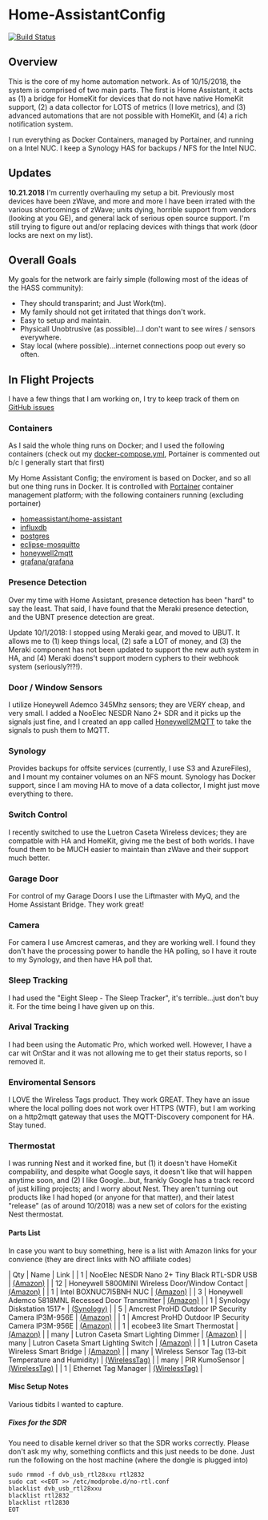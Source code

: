 # Home-AssistantConfig
 
[![Build Status](https://travis-ci.org/chriskacerguis/Home-AssistantConfig.svg?branch=master)](https://travis-ci.org/chriskacerguis/Home-AssistantConfig)

## Overview

This is the core of my home automation network.  As of 10/15/2018, the system is comprised of two main parts.  The first is Home Assistant, it acts as (1) a
bridge for HomeKit for devices that do not have native HomeKit support, (2) a data collector for LOTS of metrics (I love metrics), and (3) advanced automations
that are not possible with HomeKit, and (4) a rich notification system.

I run everything as Docker Containers, managed by Portainer, and running on a Intel NUC.  I keep a Synology HAS for backups / NFS for the Intel NUC.

## Updates

**10.21.2018**
I'm currently overhauling my setup a bit.  Previously most devices have been zWave, and more and more I have been irrated with the various shortcomings of
zWave; units dying, horrible support from vendors (looking at you GE), and general lack of serious open source support.  I'm still trying to figure out and/or
replacing devices with things that work (door locks are next on my list).

## Overall Goals

My goals for the network are fairly simple (following most of the ideas of the HASS community):

* They should transparint; and Just Work(tm).
* My family should not get irritated that things don't work.
* Easy to setup and maintain.
* Physicall Unobtrusive (as possible)...I don't want to see wires / sensors everywhere.
* Stay local (where possible)...internet connections poop out every so often.

## In Flight Projects

I have a few things that I am working on, I try to keep track of them on [GitHub issues](https://github.com/chriskacerguis/Home-AssistantConfig/issues)

### Containers

As I said the whole thing runs on Docker; and I used the following containers (check out my [docker-compose.yml](https://github.com/chriskacerguis/Home-AssistantConfig/blob/master/docker-compose.yml), Portainer is commented out b/c I generally start that first)

My Home Assistant Config; the enviroment is based on Docker, and so all but one thing runs in Docker.  It is controlled with [Portainer](https://portainer.io) 
container management platform; with the following containers running (excluding portainer)

* [homeassistant/home-assistant](https://hub.docker.com/r/homeassistant/home-assistant/)
* [influxdb](https://hub.docker.com/_/influxdb/)
* [postgres](https://hub.docker.com/_/postgres/)
* [eclipse-mosquitto](https://hub.docker.com/_/eclipse-mosquitt/)
* [honeywell2mqtt](https://hub.docker.com/chriskacerguis/honeywell2mqtt/)
* [grafana/grafana](https://hub.docker.com/grafana/grafana/)

### Presence Detection

Over my time with Home Assistant, presence detection has been "hard" to say the least.  That said, I have found that the Meraki presence 
detection, and the UBNT presence detection are great.

Update 10/1/2018: I stopped using Meraki gear, and moved to UBUT.  It allows me to (1) keep things local, (2) safe a LOT of money, 
and (3) the Meraki component has not been updated to support the new auth system in HA, and (4) Meraki doens't support modern cyphers
to their webhook system (seriously?!?!). 

### Door / Window Sensors

I utilize Honeywell Ademco 345Mhz sensors; they are VERY cheap, and very small.  I added a NooElec NESDR Nano 2+ SDR and it picks up the signals just fine, and
I created an app called [Honeywell2MQTT](https://github.com/chriskacerguis/honeywell2mqtt) to take the signals to push them to MQTT.

### Synology

Provides backups for offsite services (currently, I use S3 and AzureFiles), and I mount my container volumes on an NFS mount.  Synology has Docker support,
since I am moving HA to move of a data collector, I might just move everything to there.

### Switch Control

I recently switched to use the Luetron Caseta Wireless devices; they are compatble with HA and HomeKit, giving me the best of both worlds.  I have found
them to be MUCH easier to maintain than zWave and their support much better.

### Garage Door

For control of my Garage Doors I use the Liftmaster with MyQ, and the Home Assistant Bridge.  They work great!

### Camera

For camera I use Amcrest cameras, and they are working well.  I found they don't have the processing power to handle the HA polling, so
I have it route to my Synology, and then have HA poll that.  

### Sleep Tracking

I had used the "Eight Sleep - The Sleep Tracker", it's terrible...just don't buy it.  For the time being I have given up on this.

### Arival Tracking

I had been using the Automatic Pro, which worked well.  However, I have a car wit OnStar and it was not allowing me to get their
status reports, so I removed it.

### Enviromental Sensors

I LOVE the Wireless Tags product.  They work GREAT.  They have an issue where the local polling does not work over HTTPS (WTF), but
I am working on a http2mqtt gateway that uses the MQTT-Discovery component for HA.  Stay tuned.

### Thermostat

I was running Nest and it worked fine, but (1) it doesn't have HomeKit compability, and despite what Google says, it doesn't like that
will happen anytime soon, and (2) I like Google...but, frankly Google has a track record of just killing projects; and I worry about Nest.
They aren't turning out products like I had hoped (or anyone for that matter), and their latest "release" (as of around 10/2018) was a new 
set of colors for the existing Nest thermostat.

#### Parts List

In case you want to buy something, here is a list with Amazon links for your convience (they are direct links with NO affiliate codes)

| Qty   | Name                                                  | Link |
| 1     | NooElec NESDR Nano 2+ Tiny Black RTL-SDR USB          | [(Amazon)](https://www.amazon.com/gp/product/B01B4L48QU/) |
| 12    | Honeywell 5800MINI Wireless Door/Window Contact       | [(Amazon)](https://www.amazon.com/gp/product/B01LYOAECP/) |
| 1     | Intel BOXNUC7I5BNH NUC                                | [(Amazon)](https://www.amazon.com/gp/product/B01N2UMKZ5/) |
| 3     | Honeywell Ademco 5818MNL Recessed Door Transmitter    | [(Amazon)](https://www.amazon.com/gp/product/B001649CBC/) |
| 1     | Synology Diskstation 1517+                            | [(Synology)](https://www.amazon.com/Synology-DiskStation-DS1517-2GB-Diskless/dp/B06Y4VN5LJ/) |
| 5     | Amcrest ProHD Outdoor IP Security Camera IP3M-956E    | [(Amazon)](https://www.amazon.com/gp/product/B01E7QMFIM/) |
| 1     | Amcrest ProHD Outdoor IP Security Camera IP3M-956E    | [(Amazon)](https://www.amazon.com/gp/product/B01E7QMFIM/) |
| 1     | ecobee3 lite Smart Thermostat                         | [(Amazon)](https://www.amazon.com/ecobee-EB-STATE3LT-02-ecobee3-Smart-Thermostat/dp/B06W56TBLN) |
| many  | Lutron Caseta Smart Lighting Dimmer                   | [(Amazon)](https://www.amazon.com/Lutron-Wireless-Lighting-PD-6WCL-WH-Assistant/dp/B00KLAXFQA/) |
| many  | Lutron Caseta Smart Lighting Switch                   | [(Amazon)](https://www.amazon.com/Lutron-Wireless-Lighting-PD-6ANS-WH-Assistant/dp/B017LRCG38/) |
| 1     | Lutron Caseta Wireless Smart Bridge                   | [(Amazon)](https://www.amazon.com/Lutron-Wireless-L-BDG2-WH-HomeKit-Assistant/dp/B00XPW67ZM/) |
| many  | Wireless Sensor Tag (13-bit Temperature and Humidity) | [(WirelessTag)](https://store.wirelesstag.net/products/wireless-tag-13-bit-temperature-and-humidity) |
| many  | PIR KumoSensor                                        | [(WirelessTag)](https://store.wirelesstag.net/products/pir-kumosensor) |
| 1     | Ethernet Tag Manager                                  | [(WirelessTag)](https://store.wirelesstag.net/products/wireless-tag-13-bit-temperature-and-humidity) |


#### Misc Setup Notes

Various tidbits I wanted to capture.

##### Fixes for the SDR

You need to disable kernel driver so that the SDR works correctly.  Please don't ask my why, something conflicts and this just needs to be done.  Just run the 
following on the host machine (where the dongle is plugged into)

```
sudo rmmod -f dvb_usb_rtl28xxu rtl2832
sudo cat <<EOT >> /etc/modprobe.d/no-rtl.conf
blacklist dvb_usb_rtl28xxu
blacklist rtl2832
blacklist rtl2830
EOT
```